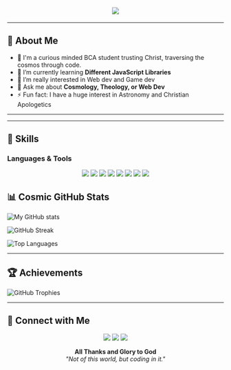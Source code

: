 <h1 align="center">
  <img src="https://readme-typing-svg.herokuapp.com?font=Orbitron&size=40&color=00F0FF&center=true&vCenter=true&width=800&lines=⚡+Code.+🌌+Cosmos.+✝️+Christ.">
</h1>



---

## 🌌 About Me

- 🔭 I'm a curious minded BCA student trusting Christ, traversing the cosmos through code. 
- 🌱 I’m currently learning **Different JavaScript Libraries**  
- 🤝 I’m really interested in Web dev and Game dev
- 💬 Ask me about **Cosmology, Theology, or Web Dev**  
- ⚡ Fun fact: I have a huge interest in Astronomy and Christian Apologetics

---

---

## 🚀 Skills

### Languages & Tools

<p align="center">
  <img src="https://img.shields.io/badge/HTML5-E34F26?style=for-the-badge&logo=html5&logoColor=white" />
  <img src="https://img.shields.io/badge/CSS3-1572B6?style=for-the-badge&logo=css3&logoColor=white" />
  <img src="https://img.shields.io/badge/JavaScript-F7DF1E?style=for-the-badge&logo=javascript&logoColor=black" />
  <img src="https://img.shields.io/badge/React-20232A?style=for-the-badge&logo=react&logoColor=61DAFB" />
  <img src="https://img.shields.io/badge/C++-00599C?style=for-the-badge&logo=c%2B%2B&logoColor=white" />
  <img src="https://img.shields.io/badge/Python-3776AB?style=for-the-badge&logo=python&logoColor=white" />
  <img src="https://img.shields.io/badge/Three.js-000000?style=for-the-badge&logo=three.js&logoColor=white" />
  <img src="https://img.shields.io/badge/MySQL-4479A1?style=for-the-badge&logo=mysql&logoColor=white" />
</p>


## 📊 Cosmic GitHub Stats

![My GitHub stats](https://github-readme-stats.vercel.app/api?username=ansel-joseph&show_icons=true&theme=tokyonight)

![GitHub Streak](https://streak-stats.demolab.com?user=ansel-joseph&theme=tokyonight&hide_border=true)

![Top Languages](https://github-readme-stats.vercel.app/api/top-langs/?username=ansel-joseph&layout=compact&theme=tokyonight)

---

## 🏆 Achievements

![GitHub Trophies](https://github-profile-trophy.vercel.app/?username=ansel-joseph&theme=tokyonight&margin-w=8&margin-h=8)

---

## 🌠 Connect with Me

<p align="center">
  <a href="https://linkedin.com/in/ansel-joseph"><img src="https://img.shields.io/badge/LinkedIn-0077B5?logo=linkedin&logoColor=white" /></a>
  <a href="https://instagram.com/ansel_the_guy_in_christ"><img src="https://img.shields.io/badge/Instagram-E4405F?logo=instagram&logoColor=white" /></a>
  <a href="mailto:anseljoseph2509@gmail.com"><img src="https://img.shields.io/badge/Email-D14836?logo=gmail&logoColor=white" /></a>
</p>

<div align="center">
  
**All Thanks and Glory to God**  
_"Not of this world, but coding in it."_  

</div>
